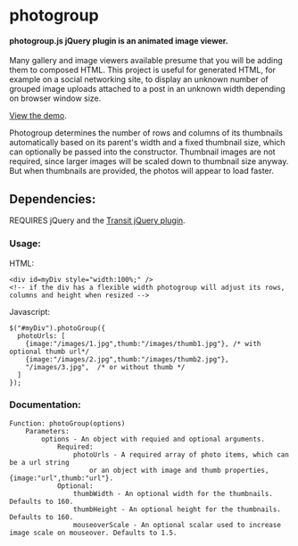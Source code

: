 photogroup
==========

#### photogroup.js jQuery plugin is an animated image viewer.
Many gallery and image viewers available presume that you will be adding them to composed HTML. This project is useful for generated HTML, for example on a social networking site, to display an unknown number of grouped image uploads attached to a post in an unknown width depending on browser window size.

[View the demo](http://photogroup.lxalumni.org).

Photogroup determines the number of rows and columns of its thumbnails automatically based on its parent's width and a fixed thumbnail size, which can optionally be passed into the constructor. Thumbnail images are not required, since larger images will be scaled down to thumbnail size anyway.  But when thumbnails are provided, the photos will appear to load faster.
## Dependencies:
REQUIRES jQuery and the [Transit jQuery plugin](https://github.com/rstacruz/jquery.transit).

### Usage:
HTML:

    <div id=myDiv style="width:100%;" />
    <!-- if the div has a flexible width photogroup will adjust its rows, columns and height when resized -->

Javascript:

    $("#myDiv").photoGroup({
      photoUrls: [
        {image:"/images/1.jpg",thumb:"/images/thumb1.jpg"}, /* with optional thumb url*/
        {image:"/images/2.jpg",thumb:"/images/thumb2.jpg"},
        "/images/3.jpg",  /* or without thumb */
      ]
    });

### Documentation:
    Function: photoGroup(options)
    	Parameters:
    		options - An object with requied and optional arguments.
    			Required:
    				photoUrls - A required array of photo items, which can be a url string
    					or an object with image and thumb properties, {image:"url",thumb:"url"}.
    			Optional:
    				thumbWidth - An optional width for the thumbnails. Defaults to 160.
    				thumbHeight - An optional height for the thumbnails. Defaults to 160.
    				mouseoverScale - An optional scalar used to increase image scale on mouseover. Defaults to 1.5.
